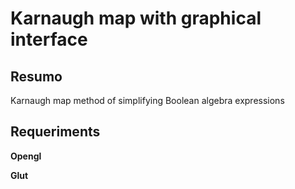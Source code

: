 # Karnaugh map with graphical interface

## Resumo

Karnaugh map method of simplifying Boolean algebra expressions

## Requeriments

**Opengl**

**Glut**
